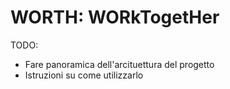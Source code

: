# WORTH: WORkTogetHer
TODO:
 - Fare panoramica dell'arcituettura del progetto
 - Istruzioni su come utilizzarlo


